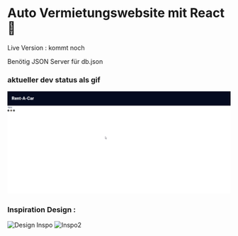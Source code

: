 # Auto Vermietungswebsite mit React 🚗

Live Version : kommt noch

Benötig JSON Server für db.json

### aktueller dev status als gif
![currentstatus](https://github.com/jm1069/rent-a-car/blob/master/CurrentStatusProject.gif)

### Inspiration Design :

![Design Inspo](https://cdn.dribbble.com/userupload/6822434/file/original-50549f8253b386c9c3ada07c1607ca50.png?compress=1&resize=1024x768)
![Inspo2](https://cdn.dribbble.com/userupload/6217272/file/original-653d97df5fbdb83e6a13c089e23ca1d6.png?compress=1&resize=1024x768)
